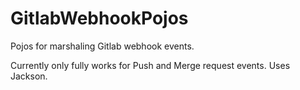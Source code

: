 # GitlabWebhookPojos
Pojos for marshaling Gitlab webhook events.

Currently only fully works for Push and Merge request events.
Uses Jackson.
